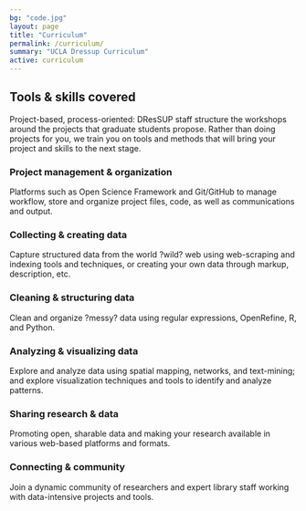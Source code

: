 ```yaml
---
bg: "code.jpg"
layout: page
title: "Curriculum"
permalink: /curriculum/
summary: "UCLA Dressup Curriculum"
active: curriculum
---
```


## Tools & skills covered
Project-based, process-oriented: DResSUP staff structure the workshops around the projects that graduate students propose.  Rather than doing projects for you, we train you on tools and methods that will bring your project and skills to the next stage.


### <i class="fa fa-diamond" style="color:red"></i> Project management & organization
Platforms such as Open Science Framework and Git/GitHub to manage workflow, store and organize project files, code, as well as communications and output.

### <i class="fa fa-code" style="color:orange"></i> Collecting & creating data
Capture structured data from the world ?wild? web using web-scraping and indexing tools and techniques, or creating your own data through markup, description, etc.

### <i class="fa fa-table" style="color:yellow"></i> Cleaning & structuring data
Clean and organize ?messy? data using regular expressions, OpenRefine, R, and Python.

### <i class="fa fa-bar-chart" style="color:green"></i> Analyzing & visualizing data
Explore and analyze data using spatial mapping, networks, and text-mining; and explore visualization techniques and tools to identify and analyze patterns.

### <i class="fa fa-paper-plane" style="color:blue"></i> Sharing research & data
Promoting open, sharable data and making your research available in various web-based platforms and formats.

### <i class="fa fa-share-alt" style="color:purple"></i> Connecting & community
Join a dynamic community of researchers and expert library staff working with data-intensive projects and tools.


